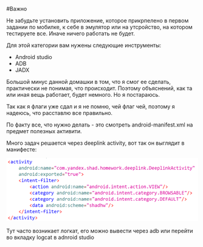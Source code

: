 #Важно

Не забудьте установить приложение, которое прикрпелено в первом задании по мобилке, к себе в эмулятор или на утсройство, на котором тестируете все. Иначе ничего работать не будет. 

Для этой категории вам нужены следующие инструменты:
- Android studio
- ADB
- JADX

Большой минус данной домашки в том, что я смог ее сделать, практически не понимая, что происходит. Поэтому объяснений, как та или иная вещь работает, будет немного. Но я постараюсь.

Так как я флаги уже сдал и я не помню, чей флаг чей, поэтому я надеюсь, что расставлю все правильно.

По факту все, что нужно делать - это смотреть android-manifest.xml на предмет полезных активити.

Много задач решается через deeplink activity, вот так он выглядит в манифесте:

![image](/resourses/mobile3.png)

Тут часто возникает логкат, его можно вывести через adb или перейти во вкладку logcat в adnroid studio
